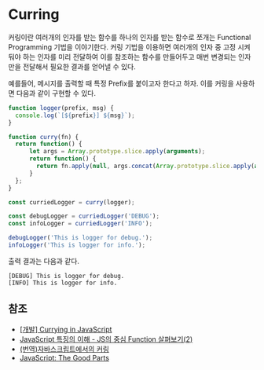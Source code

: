 # Curring

커링이란 여러개의 인자를 받는 함수를 하나의 인자를 받는 함수로 쪼개는 Functional Programming 기법을 이야기한다. 커링 기법을 이용하면 여러개의 인자 중 고정 시켜둬야 하는 인자를 미리 전달하여 이를 참조하는 함수를 만들어두고 매번 변경되는 인자만을 전달해서 필요한 결과를 얻어낼 수 있다.

예를들어, 메시지를 출력할 때 특정 Prefix를 붙이고자 한다고 하자. 이를 커링을 사용하면 다음과 같이 구현할 수 있다.

```javascript
function logger(prefix, msg) {
  console.log(`[${prefix}] ${msg}`);
}

function curry(fn) {
  return function() {
      let args = Array.prototype.slice.apply(arguments);
      return function() {
        return fn.apply(null, args.concat(Array.prototype.slice.apply(arguments)));
      }
  };
}

const curriedLogger = curry(logger);

const debugLogger = curriedLogger('DEBUG');
const infoLogger = curriedLogger('INFO');

debugLogger('This is logger for debug.');
infoLogger('This is logger for info.');
```

출력 결과는 다음과 같다.

```
[DEBUG] This is logger for debug.
[INFO] This is logger for info.
```


## 참조

* [[개발] Currying in JavaScript](https://medium.com/@jinro4/%EA%B0%9C%EB%B0%9C-currying-in-javascript-e7ccdd7862e0#.pozmls8av)
* [JavaScript 특징의 이해 - JS의 중심 Function 살펴보기(2)](http://blog.nundefined.com/22)
* [(번역)자바스크립트에서의 커링](http://shiren.github.io/2015-08-03-%EC%9E%90%EB%B0%94%EC%8A%A4%ED%81%AC%EB%A6%BD%ED%8A%B8%EC%97%90%EC%84%9C%EC%9D%98-%EC%BB%A4%EB%A7%81/)
* [JavaScript: The Good Parts](http://shop.oreilly.com/product/9780596517748.do)

